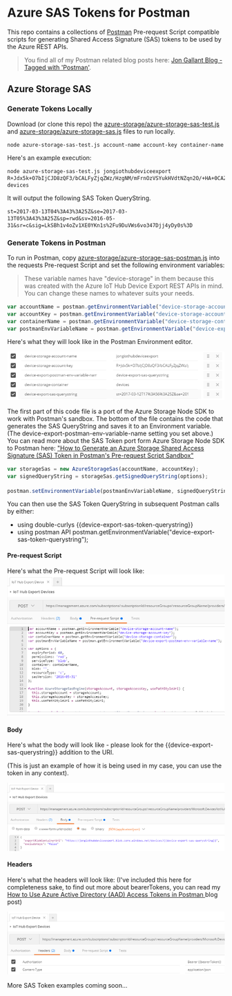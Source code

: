 # Azure SAS Tokens for Postman

This repo contains a collections of [Postman](http://getpostman.com) Pre-request Script compatible scripts for generating Shared Access Signature (SAS) tokens to be used by the Azure REST APIs.

> You find all of my Postman related blog posts here: [Jon Gallant Blog - Tagged with 'Postman'](http://blog.jongallant.com/tags/postman/).

## Azure Storage SAS

### Generate Tokens Locally
Download (or clone this repo) the [azure-storage/azure-storage-sas-test.js](blob/master/azure-storage/azure-storage-sas-test.js) and [azure-storage/azure-storage-sas.js](blob/master/azure-storage/azure-storage-sas.js) files to run locally.

```
node azure-storage-sas-test.js account-name account-key container-name
```

Here's an example execution:
```
node azure-storage-sas-test.js jongiothubdeviceexport R+Jdx5k+O7bIjCJD8zQF3/bCALFyZjqZWz/HzgNM/mFrnOzVSYukHVdtNZqn2O/+HA+0CAZGVuKz3tqh7Lw== devices
```

It will output the following SAS Token QueryString.
```
st=2017-03-13T04%3A43%3A25Z&se=2017-03-13T05%3A43%3A25Z&sp=rwd&sv=2016-05-31&sr=c&sig=LkSBh1v4oZv1XE0YKn1s%2Fu9DuVWs6vo347Djj4yDy0s%3D

```

### Generate Tokens in Postman
To run in Postman, copy [azure-storage/azure-storage-sas-postman.js](blob/master/azure-storage/azure-storage-sas-postman.js) into the requests Pre-request Script and set the following environment variables:

> These variable names have "device-storage" in them because this was created with the Azure IoT Hub Device Export REST APIs in mind. You can change these names to whatever suits your needs.

``` javascript
var accountName = postman.getEnvironmentVariable("device-storage-account-name");
var accountKey = postman.getEnvironmentVariable("device-storage-account-key");
var containerName = postman.getEnvironmentVariable("device-storage-container");
var postmanEnvVariableName = postman.getEnvironmentVariable("device-export-postman-env-variable-name"); // This must match the name you use in subsequent requests.
```

Here's what they will look like in the Postman Environment editor.

![](assets/azure-storage-postman-variables.png)

The first part of this code file is a port of the Azure Storage Node SDK to work with Postman's sandbox.  The bottom of the file contains the code that generates the SAS QueryString and saves it to an Environment variable.  (The device-export-postman-env-variable-name setting you set above.)  You can read more about the SAS Token port form Azure Storage Node SDK to Postman here: ["How to Generate an Azure Storage Shared Access Signature (SAS) Token in Postman's Pre-request Script Sandbox"](http://blog.jongallant.com/azure-storage-sas-token-postman)

``` javascript
var storageSas = new AzureStorageSas(accountName, accountKey);
var signedQueryString = storageSas.getSignedQueryString(options);

postman.setEnvironmentVariable(postmanEnvVariableName, signedQueryString);
```

You can then use the SAS Token QueryString in subsequent Postman calls by either:

 - using double-curlys {{device-export-sas-token-querystring}}
 - using postman API postman.getEnvironmentVariable("device-export-sas-token-querystring");

#### Pre-request Script
Here's what the Pre-request Script will look like:
![](assets/azure-storage-pre-request-script.png)

#### Body
Here's what the body will look like - please look for the {{device-export-sas-querystring}} addition to the URI.

(This is just an example of how it is being used in my case, you can use the token in any context).

![](assets/azure-storage-body.png)

#### Headers
Here's what the headers will look like:
(I've included this here for completeness sake, to find out more about bearerTokens, you can read my [How to Use Azure Active Directory (AAD) Access Tokens in Postman
](http://blog.jongallant.com/2017/03/azure-active-directory-access-tokens-postman/) blog post)

![](assets/azure-storage-headers.png)


More SAS Token examples coming soon...